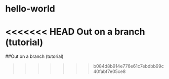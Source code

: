 # hello-world
<<<<<<< HEAD
 Out on a branch (tutorial)
=======
##Out on a branch (tutorial)
>>>>>>> b084d8b914e776e61c7ebdbb99c40fabf7e05ce8
